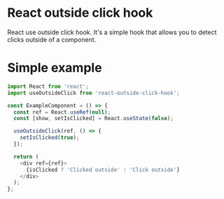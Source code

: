 # React outside click hook

React use outside click hook. It's a simple hook that allows you to detect clicks outside of a component.

# Simple example

```js
import React from 'react';
import useOutsideClick from 'react-outside-click-hook';

const ExampleComponent = () => {
  const ref = React.useRef(null);
  const [show, setIsClicked] = React.useState(false);

  useOutsideClick(ref, () => {
    setIsClicked(true);
  });

  return (
    <div ref={ref}>
      {isClicked ? 'Clicked outside' : 'Click outside'}
    </div>
  );
};
```

